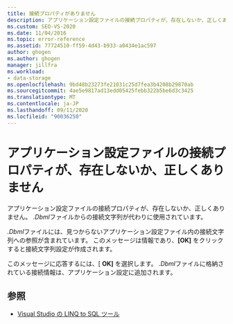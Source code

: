 ```yaml
---
title: 接続プロパティがありません
description: アプリケーション設定ファイルの接続プロパティが、存在しないか、正しくありません
ms.custom: SEO-VS-2020
ms.date: 11/04/2016
ms.topic: error-reference
ms.assetid: 77724510-ff59-4d43-b933-a0434e1ac597
author: ghogen
ms.author: ghogen
manager: jillfra
ms.workload:
- data-storage
ms.openlocfilehash: 9bd48b23273fe21031c25d7fea3b4208b29870ab
ms.sourcegitcommit: 4ae5e9817ad13edd05425febb322b5be6d3c3425
ms.translationtype: MT
ms.contentlocale: ja-JP
ms.lasthandoff: 09/11/2020
ms.locfileid: "90036250"
---
```

# <a name="the-connection-property-in-the-application-settings-file-is-missing-or-incorrect"></a>アプリケーション設定ファイルの接続プロパティが、存在しないか、正しくありません

アプリケーション設定ファイルの接続プロパティが、存在しないか、正しくありません。 *.Dbml*ファイルからの接続文字列が代わりに使用されています。

*.Dbml*ファイルには、見つからないアプリケーション設定ファイル内の接続文字列への参照が含まれています。 このメッセージは情報であり、**[OK]** をクリックすると接続文字列設定が作成されます。

このメッセージに応答するには、[ **OK]** を選択します。 *.Dbml*ファイルに格納されている接続情報は、アプリケーション設定に追加されます。

## <a name="see-also"></a>参照

- [Visual Studio の LINQ to SQL ツール](../data-tools/linq-to-sql-tools-in-visual-studio2.md)

